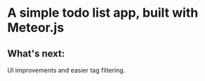 A simple todo list app, built with Meteor.js
=

What's next:
-
UI improvements and easier tag filtering.
